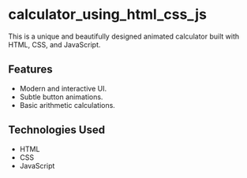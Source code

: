# calculator_using_html_css_js
This is a unique and beautifully designed animated calculator built with HTML, CSS, and JavaScript.


## Features
- Modern and interactive UI.
- Subtle button animations.
- Basic arithmetic calculations.



## Technologies Used
- HTML
- CSS
- JavaScript
